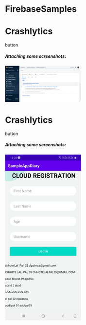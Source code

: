 # FirebaseSamples

# Crashlytics
button 

##### <b> Attaching some screenshots: </b> 

<img src = "screenshots/crashanalytics.PNG" width = "250" /> 

# Crashlytics
button 

##### <b> Attaching some screenshots: </b> 

<img src = "screenshots/firebase_cloud_add_get.jpg" width = "250" /> 

